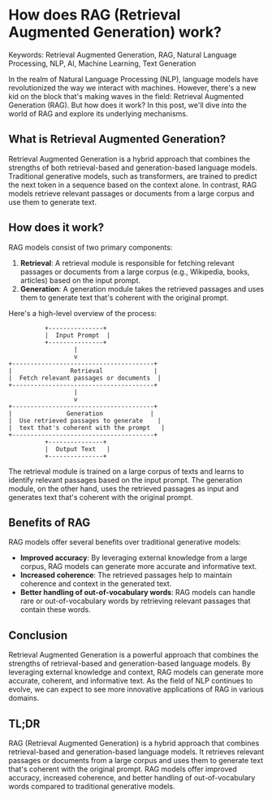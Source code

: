 **How does RAG (Retrieval Augmented Generation) work?**
=====================================================

Keywords: Retrieval Augmented Generation, RAG, Natural Language Processing, NLP, AI, Machine Learning, Text Generation

In the realm of Natural Language Processing (NLP), language models have revolutionized the way we interact with machines. However, there's a new kid on the block that's making waves in the field: Retrieval Augmented Generation (RAG). But how does it work? In this post, we'll dive into the world of RAG and explore its underlying mechanisms.

**What is Retrieval Augmented Generation?**
------------------------------------

Retrieval Augmented Generation is a hybrid approach that combines the strengths of both retrieval-based and generation-based language models. Traditional generative models, such as transformers, are trained to predict the next token in a sequence based on the context alone. In contrast, RAG models retrieve relevant passages or documents from a large corpus and use them to generate text.

**How does it work?**
-------------------

RAG models consist of two primary components:

1. **Retrieval**: A retrieval module is responsible for fetching relevant passages or documents from a large corpus (e.g., Wikipedia, books, articles) based on the input prompt.
2. **Generation**: A generation module takes the retrieved passages and uses them to generate text that's coherent with the original prompt.

Here's a high-level overview of the process:

```
          +---------------+
          |  Input Prompt  |
          +---------------+
                  |
                  v
+---------------------------------------+
|                Retrieval              |
|  Fetch relevant passages or documents  |
+---------------------------------------+
                  |
                  v
+---------------------------------------+
|               Generation             |
|  Use retrieved passages to generate    |
|  text that's coherent with the prompt   |
+---------------------------------------+
          +---------------+
          |  Output Text   |
          +---------------+
```

The retrieval module is trained on a large corpus of texts and learns to identify relevant passages based on the input prompt. The generation module, on the other hand, uses the retrieved passages as input and generates text that's coherent with the original prompt.

**Benefits of RAG**
-------------------

RAG models offer several benefits over traditional generative models:

* **Improved accuracy**: By leveraging external knowledge from a large corpus, RAG models can generate more accurate and informative text.
* **Increased coherence**: The retrieved passages help to maintain coherence and context in the generated text.
* **Better handling of out-of-vocabulary words**: RAG models can handle rare or out-of-vocabulary words by retrieving relevant passages that contain these words.

**Conclusion**
--------------

Retrieval Augmented Generation is a powerful approach that combines the strengths of retrieval-based and generation-based language models. By leveraging external knowledge and context, RAG models can generate more accurate, coherent, and informative text. As the field of NLP continues to evolve, we can expect to see more innovative applications of RAG in various domains.

**TL;DR**
---------

RAG (Retrieval Augmented Generation) is a hybrid approach that combines retrieval-based and generation-based language models. It retrieves relevant passages or documents from a large corpus and uses them to generate text that's coherent with the original prompt. RAG models offer improved accuracy, increased coherence, and better handling of out-of-vocabulary words compared to traditional generative models.